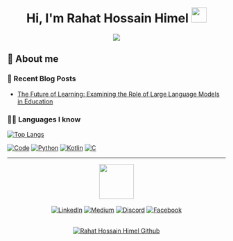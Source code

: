 <h1 align="center">Hi, I'm Rahat Hossain Himel <img src="https://media.giphy.com/media/hvRJCLFzcasrR4ia7z/giphy.gif" width="35"></h1>
<p align="center">
  <a href="https://github.com/DenverCoder1/readme-typing-svg"><img src="https://readme-typing-svg.herokuapp.com?lines=Computer+Science+Student;Competitive+Programmer;Always%20learning%20new%20things&center=true&width=500&height=50"></a>
</p>

## 📖 About me


### 📰 Recent Blog Posts

- [The Future of Learning: Examining the Role of Large Language Models in Education](https://medium.com/@itshimelz/largelarge-language-model-and-its-impact-and-possibilities-on-the-education-system-c0314b1dc0c9)

### 🧑‍💻 Languages I know
[![Top Langs](https://github-readme-stats.vercel.app/api/top-langs/?username=itshimelz&layout=compact)](https://github.com/itshimelz/github-readme-stats)

<a href="https://github.com/alwinw?tab=repositories" target="_blank"><img alt="Code" src="https://img.shields.io/badge/-code-000000?style=flat-badge&logo=Plex&logoColor=white"></a>
<a href="https://github.com/alwinw?tab=repositories&language=python" target="_blank"><img alt="Python" src="https://img.shields.io/badge/-Python-3776AB?style=style=badge&logo=Python&logoColor=white"></a>
<a href="https://github.com/alwinw?tab=repositories&language=r" target="_blank"><img alt="Kotlin" src="https://img.shields.io/badge/-Kotlin-276DC3?style=style=badge&logo=Kotlin&logoColor=white"></a>
<a href="https://github.com/alwinw?tab=repositories&language=c%2B%2B" target="_blank"><img alt="C" src="https://img.shields.io/badge/-C-00599C?style=style=badge&logo=C&logoColor=white"></a>

---

<div align=center>
    <img src="https://media.giphy.com/media/wj5DGHqqBJnQKwUwjv/giphy.gif" width="80"></img>
    <br></br>
        <a href="https://www.linkedin.com/in/itshimelz/"><img src="https://img.shields.io/badge/Linkedin-0077b5?style=flat&logo=linkedin" alt="LinkedIn" /></a>
        <a href="https://medium.com/@itshimelz"><img src="https://img.shields.io/badge/Medium-12100E?style=flat&logo=medium" alt="Medium" /></a>
        <a href="itshimelz#0255"><img src="https://img.shields.io/badge/Discord-%235865F2.svg?style=badge&logo=discord&logoColor=white" alt="Discord" /></a>
        <a href="https://www.facebook.com/itshimelz"><img src="https://img.shields.io/badge/Facebook-%231877F2.svg?style=badge&logo=Facebook&logoColor=white" alt="Facebook" /></a>
  <br></br>
  <p align="center">
   <a href="https://gpvc.arturio.dev/itshimelz"> <img alt="Rahat Hossain Himel Github" src="https://gpvc.arturio.dev/itshimelz"> </a>
</p>
</div>
